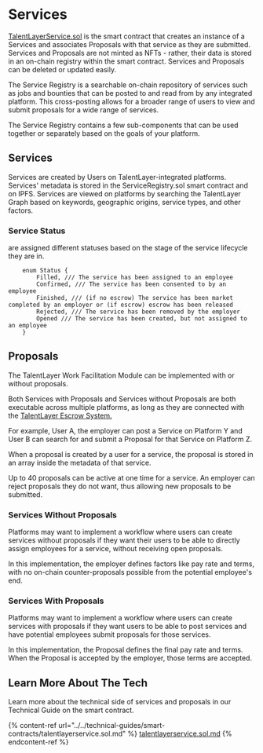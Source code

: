 # Services

[TalentLayerService.sol](https://github.com/TalentLayer/talentlayer-id-contracts/blob/main/contracts/TalentLayerService.sol) is the smart contract that creates an instance of a Services and associates Proposals with that service as they are submitted. Services and Proposals are not minted as NFTs - rather, their data is stored in an on-chain registry within the smart contract. Services and Proposals can be deleted or updated easily.

The Service Registry is a searchable on-chain repository of services such as jobs and bounties that can be posted to and read from by any integrated platform. This cross-posting allows for a broader range of users to view and submit proposals for a wide range of services.

The Service Registry contains a few sub-components that can be used together or separately based on the goals of your platform.

## Services

Services are created by Users on TalentLayer-integrated platforms. Services' metadata is stored in the ServiceRegistry.sol smart contract and on IPFS. Services are viewed on platforms by searching the TalentLayer Graph based on keywords, geographic origins, service types, and other factors.

### Service Status

&#x20;are assigned different statuses based on the stage of the service lifecycle they are in.

```
    enum Status {
        Filled, /// The service has been assigned to an employee
        Confirmed, /// The service has been consented to by an employee
        Finished, /// (if no escrow) The service has been market completed by an employer or (if escrow) escrow has been released 
        Rejected, /// The service has been removed by the employer
        Opened /// The service has been created, but not assigned to an employee
    }
```

## Proposals

The TalentLayer Work Facilitation Module can be implemented with or without proposals.

Both Services with Proposals and Services without Proposals are both executable across multiple platforms, as long as they are connected with the [TalentLayer Escrow System.](broken-reference)

For example, User A, the employer can post a Service on Platform Y and User B can search for and submit a Proposal for that Service on Platform Z.

When a proposal is created by a user for a service, the proposal is stored in an array inside the metadata of that service.

Up to 40 proposals can be active at one time for a service. An employer can reject proposals they do not want, thus allowing new proposals to be submitted.

### Services Without Proposals

Platforms may want to implement a workflow where users can create services without proposals if they want their users to be able to directly assign employees for a service, without receiving open proposals.

In this implementation, the employer defines factors like pay rate and terms, with no on-chain counter-proposals possible from the potential employee's end.

### Services With Proposals

Platforms may want to implement a workflow where users can create services with proposals if they want users to be able to post services and have potential employees submit proposals for those services.

In this implementation, the Proposal defines the final pay rate and terms. When the Proposal is accepted by the employer, those terms are accepted.

## Learn More About The Tech

Learn more about the technical side of services and proposals in our Technical Guide on the smart contract.&#x20;

{% content-ref url="../../technical-guides/smart-contracts/talentlayerservice.sol.md" %}
[talentlayerservice.sol.md](../../technical-guides/smart-contracts/talentlayerservice.sol.md)
{% endcontent-ref %}

